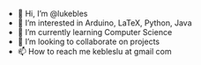 - 👋 Hi, I’m @lukebles
- 👀 I’m interested in Arduino, LaTeX, Python, Java
- 🌱 I’m currently learning Computer Science
- 💞️ I’m looking to collaborate on projects
- 📫 How to reach me kebleslu at gmail com

<!---
lukebles/lukebles is a ✨ special ✨ repository because its `README.md` (this file) appears on your GitHub profile.
You can click the Preview link to take a look at your changes.
--->
